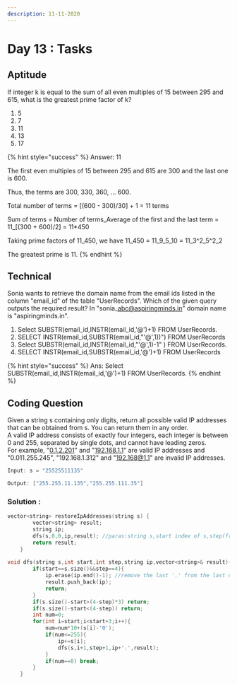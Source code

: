 ```yaml
---
description: 11-11-2020
---
```


# Day 13 : Tasks

## Aptitude

If integer k is equal to the sum of all even multiples of 15 between 295 and 615, what is the greatest prime factor of k?

1. 5
2. 7
3. 11
4. 13
5. 17

{% hint style="success" %}
Answer: 11  
  
The first even multiples of 15 between 295 and 615 are 300 and the last one is 600.

Thus, the terms are 300, 330, 360, ... 600.

Total number of terms = \[\(600 - 300\)/30\] + 1 = 11 terms

Sum of terms = Number of terms_Average of the first and the last term = 11_\[\(300 + 600\)/2\] = 11\*450

Taking prime factors of 11_450, we have 11_450 = 11_9_5_10 = 11_3^2_5^2_2

The greatest prime is 11.
{% endhint %}

## Technical

Sonia wants to retrieve the domain name from the email ids listed in the column "email\_id" of the table "UserRecords". Which of the given query outputs the required result? In "sonia\_abc@aspiringminds.in" domain name is "aspiringminds.in".

1. Select SUBSTR\(email\_id,INSTR\(email\_id,'@'\)+1\) FROM UserRecords.
2. SELECT INSTR\(email\_id,SUBSTR\(email\_id,"'@',1\)\)"\) FROM UserRecords
3. Select SUBSTR\(email\_id,INSTR\(email\_id,"'@',1\)-1" \) FROM UserRecords.
4. SELECT INSTR\(email\_id,SUBSTR\(email\_id,'@'\)+1\) FROM UserRecords

{% hint style="success" %}
Ans: Select SUBSTR\(email\_id,INSTR\(email\_id,'@'\)+1\) FROM UserRecords.
{% endhint %}

## Coding Question

Given a string s containing only digits, return all possible valid IP addresses that can be obtained from s. You can return them in any order.  
A valid IP address consists of exactly four integers, each integer is between 0 and 255, separated by single dots, and cannot have leading zeros.  
 For example, "[0.1.2.201](http://0.1.2.201/)" and "[192.168.1.1](http://192.168.1.1/)" are valid IP addresses and "0.011.255.245", "192.168.1.312" and "192.168@1.1" are invalid IP addresses.  


```cpp
Input: s = "25525511135"

Output: ["255.255.11.135","255.255.111.35"]
```

### Solution :

```cpp
vector<string> restoreIpAddresses(string s) {
        vector<string> result;
        string ip;
        dfs(s,0,0,ip,result); //paras:string s,start index of s,step(from0-3),intermediate ip,final result
        return result;
    }
    
void dfs(string s,int start,int step,string ip,vector<string>& result){
        if(start==s.size()&&step==4){
            ip.erase(ip.end()-1); //remove the last '.' from the last decimal number
            result.push_back(ip);
            return;
        }
        if(s.size()-start>(4-step)*3) return;
        if(s.size()-start<(4-step)) return;
        int num=0;
        for(int i=start;i<start+3;i++){
            num=num*10+(s[i]-'0');
            if(num<=255){
                ip+=s[i];
                dfs(s,i+1,step+1,ip+'.',result);
            }
            if(num==0) break;
        }
    }


```

